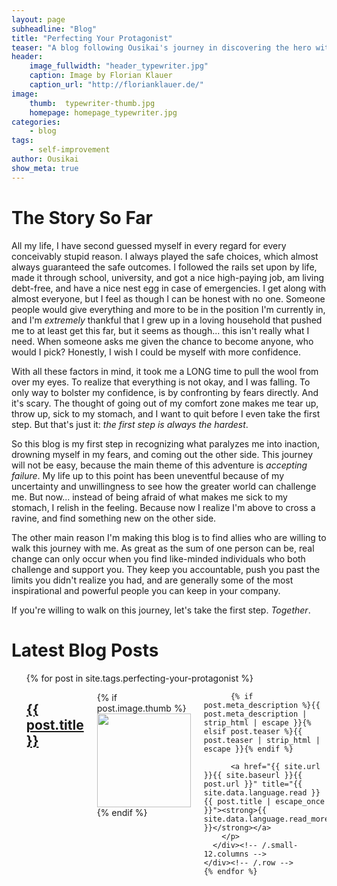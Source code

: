 ```yaml
---
layout: page
subheadline: "Blog"
title: "Perfecting Your Protagonist"
teaser: "A blog following Ousikai's journey in discovering the hero within."
header:
    image_fullwidth: "header_typewriter.jpg"
    caption: Image by Florian Klauer
    caption_url: "http://florianklauer.de/"
image:
    thumb:  typewriter-thumb.jpg
    homepage: homepage_typewriter.jpg
categories:
    - blog
tags:
    - self-improvement
author: Ousikai
show_meta: true
---
```

# The Story So Far
All my life, I have second guessed myself in every regard for every conceivably stupid reason. I always played the safe choices, which almost always guaranteed the safe outcomes. I followed the rails set upon by life, made it through school, university, and got a nice high-paying job, am living debt-free, and have a nice nest egg in case of emergencies. I get along with almost everyone, but I feel as though I can be honest with no one. Someone people would give everything and more to be in the position I'm currently in, and I'm *extremely* thankful that I grew up in a loving household that pushed me to at least get this far, but it seems as though... this isn't really what I need. When someone asks me given the chance to become anyone, who would I pick? Honestly, I wish I could be myself with more confidence.

With all these factors in mind, it took me a LONG time to pull the wool from over my eyes. To realize that everything is not okay, and I was falling. To only way to bolster my confidence, is by confronting by fears directly. And it's scary. The thought of going out of my comfort zone makes me tear up, throw up, sick to my stomach, and I want to quit before I even take the first step. But that's just it: *the first step is always the hardest*.

So this blog is my first step in recognizing what paralyzes me into inaction, drowning myself in my fears, and coming out the other side. This journey will not be easy, because the main theme of this adventure is *accepting failure*. My life up to this point has been uneventful because of my uncertainty and unwillingness to see how the greater world can challenge me. But now... instead of being afraid of what makes me sick to my stomach, I relish in the feeling. Because now I realize I'm above to cross a ravine, and find something new on the other side.

The other main reason I'm making this blog is to find allies who are willing to walk this journey with me. As great as the sum of one person can be, real change can only occur when you find like-minded individuals who both challenge and support you. They keep you accountable, push you past the limits you didn't realize you had, and are generally some of the most inspirational and powerful people you can keep in your company.  

If you're willing to walk on this journey, let's take the first step. *Together*.


# Latest Blog Posts
<ul>
    {% for post in site.tags.perfecting-your-protagonist %}
    <div class="row">
      <div class="small-12 columns b60">
        <h2><a href="{{ site.url }}{{ site.baseurl }}{{ post.url }}">{{ post.title }}</a></h2>
        <p>
          {% if post.image.thumb %}<a href="{{ site.url }}{{ site.baseurl }}{{ post.url }}" title="{{ post.title | escape_once }}"><img src="{{ site.urlimg }}{{ post.image.thumb }}" class="alignleft" width="150" height="150"></a>{% endif %}

          {% if post.meta_description %}{{ post.meta_description | strip_html | escape }}{% elsif post.teaser %}{{ post.teaser | strip_html | escape }}{% endif %}

          <a href="{{ site.url }}{{ site.baseurl }}{{ post.url }}" title="{{ site.data.language.read }} {{ post.title | escape_once }}"><strong>{{ site.data.language.read_more }}</strong></a>
        </p>
      </div><!-- /.small-12.columns -->
    </div><!-- /.row -->
    {% endfor %}
</ul>


<!-- [![ko-fi](https://www.ko-fi.com/img/githubbutton_sm.svg)](https://ko-fi.com/Q5Q81LOP9) -->
